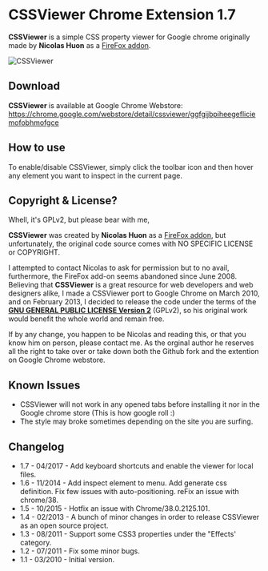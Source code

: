 CSSViewer Chrome  Extension 1.7
===============================

**CSSViewer** is a simple CSS property viewer for Google chrome originally made by **Nicolas Huon** as a [FireFox addon](https://addons.mozilla.org/en-US/firefox/addon/2104).

![CSSViewer](https://lh3.googleusercontent.com/NZMW7YOEbW0hpZcJRTRcApO4jJpcGGj7QIdwkTfND27UwbW_sF6BuuHlfT4SAzLgdmxzQRM4=s640-h400-e365)

Download
--------

**CSSViewer** is available at Google Chrome Webstore: https://chrome.google.com/webstore/detail/cssviewer/ggfgijbpiheegefliciemofobhmofgce

How to use
----------

To enable/disable CSSViewer, simply click the toolbar icon and then hover any element you want to inspect in the current page.

Copyright & License?
--------------------

Whell, it's GPLv2, but please bear with me,

**CSSViewer** was created by **Nicolas Huon** as a [FireFox addon](https://addons.mozilla.org/en-US/firefox/addon/2104), but unfortunately, the original code source comes with NO SPECIFIC LICENSE or COPYRIGHT.

I attempted to contact Nicolas to ask for permission but to no avail, furthermore, the FireFox add-on seems abandoned since June 2008. Believing that **CSSViewer** is a great resource for web developers and web designers alike, I made a CSSViewer port to Google Chrome on March 2010, and on February 2013, I decided to release the code under the terms of the **[GNU GENERAL PUBLIC LICENSE Version 2](http://www.gnu.org/licenses/gpl-2.0.txt)** (GPLv2), so his original work would benefit the whole world and remain free. 

If by any change, you happen to be Nicolas and reading this, or that you know him on person, please contact me. As the orginal author he reserves all the right to take over or take down both the Github fork and the extention on Google Chrome webstore.

Known Issues
------------
- CSSViewer will not work in any opened tabs before installing it nor in the Google chrome store (This is how google roll :)
- The style may broke sometimes depending on the site you are surfing.

Changelog
---------

*  1.7 - 04/2017 - Add keyboard shortcuts and enable the viewer for local files.
*  1.6 - 11/2014 - Add inspect element to menu. Add generate css definition. Fix few issues with auto-positioning. reFix an issue with chrome/38.
*  1.5 - 10/2015 - Hotfix an issue with Chrome/38.0.2125.101.
*  1.4 - 02/2013 - A bunch of minor changes in order to release CSSViewer as an open source project.
*  1.3 - 08/2011 - Support some CSS3 properties under the "Effects' category.
*  1.2 - 07/2011 - Fix some minor bugs.
*  1.1 - 03/2010 - Initial version.
